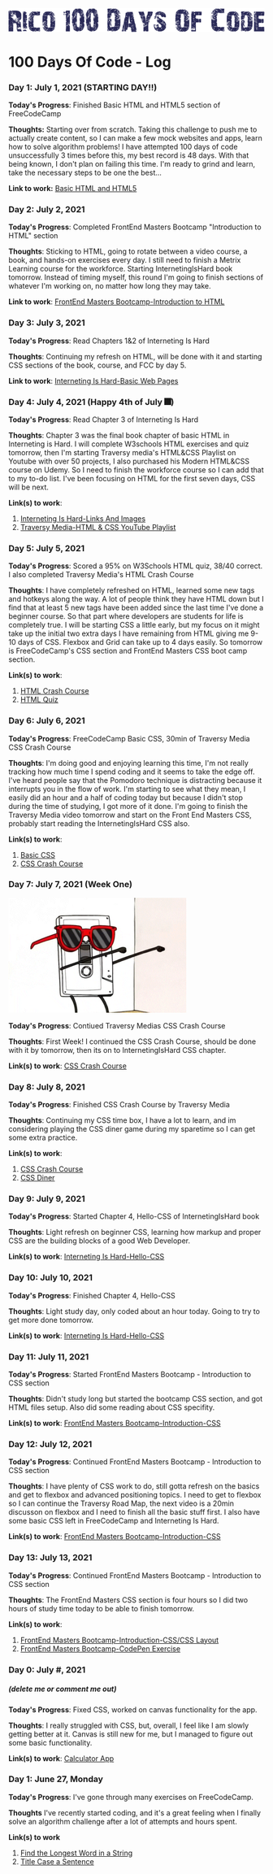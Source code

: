 ![100 Days Of Code](https://github.com/rico042002/100-days-of-code/blob/master/06d52f52365dcd50309d65c6e8a1fbed.png?raw=true)

# 100 Days Of Code - Log

### Day 1: July 1, 2021 (STARTING DAY!!)

**Today's Progress**: Finished Basic HTML and HTML5 section of FreeCodeCamp

**Thoughts:** Starting over from scratch. Taking this challenge to push me to actually create content, so I can make a few mock websites and apps, learn how to solve algorithm problems! I have attempted 100 days of code unsuccessfully 3 times before this, my best record is 48 days. With that being known, I don't plan on failing this time. I'm ready to grind and learn, take the necessary steps to be one the best...

**Link to work:** [Basic HTML and HTML5](https://www.freecodecamp.org/learn/responsive-web-design/#basic-html-and-html5)

### Day 2: July 2, 2021 

**Today's Progress**: Completed FrontEnd Masters Bootcamp "Introduction to HTML" section

**Thoughts**: Sticking to HTML, going to rotate between a video course, a book, and hands-on exercises every day. I still need to finish a Metrix Learning course for the workforce. Starting InternetingIsHard book tomorrow. Instead of timing myself, this round I'm going to finish sections of whatever I'm working on, no matter how long they may take.

**Link to work**: [FrontEnd Masters Bootcamp-Introduction to HTML](https://frontendmasters.com/bootcamp/introduction-html/)

### Day 3: July 3, 2021

**Today's Progress**: Read Chapters 1&2 of Interneting Is Hard

**Thoughts**: Continuing my refresh on HTML, will be done with it and starting CSS sections of the book, course, and FCC by day 5.

**Link to work**: [Interneting Is Hard-Basic Web Pages](https://www.internetingishard.com/html-and-css/basic-web-pages/)

### Day 4: July 4, 2021 (Happy 4th of July 🎆)

**Today's Progress**: Read Chapter 3 of Interneting Is Hard

**Thoughts**: Chapter 3 was the final book chapter of basic HTML in Interneting is Hard. I will complete W3schools HTML exercises and quiz tomorrow, then I'm starting Traversy media's HTML&CSS Playlist on Youtube with over 50 projects, I also purchased his Modern HTML&CSS course on Udemy. So I need to finish the workforce course so I can add that to my to-do list. I've been focusing on HTML for the first seven days, CSS will be next. 

**Link(s) to work**: 
1. [Interneting Is Hard-Links And Images](https://www.internetingishard.com/html-and-css/links-and-images/)
2. [Traversy Media-HTML & CSS YouTube Playlist](https://www.youtube.com/playlist?list=PLillGF-RfqbZTASqIqdvm1R5mLrQq79CU)

### Day 5: July 5, 2021

**Today's Progress**: Scored a 95% on W3Schools HTML quiz, 38/40 correct. I also completed Traversy Media's HTML Crash Course

**Thoughts**: I have completely refreshed on HTML, learned some new tags and hotkeys along the way. A lot of people think they have HTML down but I find that at least 5 new tags have been added since the last time I've done a beginner course. So that part where developers are students for life is completely true. I will be starting CSS a little early, but my focus on it might take up the initial two extra days I have remaining from HTML giving me 9-10 days of CSS. Flexbox and Grid can take up to 4 days easily. So tomorrow is FreeCodeCamp's CSS section and FrontEnd Masters CSS boot camp section. 

**Link(s) to work**: 
1. [HTML Crash Course](https://youtu.be/UB1O30fR-EE)
2. [HTML Quiz](https://www.w3schools.com/quiztest/quiztest.asp?qtest=HTML)

### Day 6: July 6, 2021 

**Today's Progress**: FreeCodeCamp Basic CSS, 30min of Traversy Media CSS Crash Course

**Thoughts**: I'm doing good and enjoying learning this time, I'm not really tracking how much time I spend coding and it seems to take the edge off. I've heard people say that the Pomodoro technique is distracting because it interrupts you in the flow of work. I'm starting to see what they mean, I easily did an hour and a half of coding today but because I didn't stop during the time of studying, I got more of it done. I'm going to finish the Traversy Media video tomorrow and start on the Front End Masters CSS, probably start reading the InternetingIsHard CSS also. 

**Link(s) to work**: 
1. [Basic CSS](https://www.freecodecamp.org/learn/responsive-web-design/#basic-css)
2. [CSS Crash Course](https://youtu.be/yfoY53QXEnI)

### Day 7: July 7, 2021 (Week One) 
![100 Days Of Code](https://github.com/rico042002/100-days-of-code/blob/master/giphy.gif?raw=true)
 
**Today's Progress**: Contiued Traversy Medias CSS Crash Course

**Thoughts**: First Week! I continued the CSS Crash Course, should be done with it by tomorrow, then its on to InternetingIsHard CSS chapter.

**Link(s) to work**: [CSS Crash Course](https://youtu.be/yfoY53QXEnI)

### Day 8: July 8, 2021

**Today's Progress**: Finished CSS Crash Course by Traversy Media

**Thoughts**: Continuing my CSS time box, I have a lot to learn, and im considering playing the CSS diner game during my sparetime so I can get some extra practice.

**Link(s) to work**: 
1. [CSS Crash Course](https://youtu.be/yfoY53QXEnI)
2. [CSS Diner](https://flukeout.github.io/)

### Day 9: July 9, 2021 

**Today's Progress**: Started Chapter 4, Hello-CSS of InternetingIsHard book

**Thoughts**: Light refresh on beginner CSS, learning how markup and proper CSS are the building blocks of a good Web Developer.

**Link(s) to work**: [Interneting Is Hard-Hello-CSS](https://www.internetingishard.com/html-and-css/hello-css/)

### Day 10: July 10, 2021 

**Today's Progress**: Finished Chapter 4, Hello-CSS

**Thoughts**: Light study day, only coded about an hour today. Going to try to get more done tomorrow.

**Link(s) to work**: [Interneting Is Hard-Hello-CSS](https://www.internetingishard.com/html-and-css/hello-css/)

### Day 11: July 11, 2021 

**Today's Progress**: Started FrontEnd Masters Bootcamp - Introduction to CSS section 

**Thoughts**: Didn't study long but started the bootcamp CSS section, and got HTML files setup. Also did some reading about CSS specifity.

**Link(s) to work**: [FrontEnd Masters Bootcamp-Introduction-CSS](https://frontendmasters.com/bootcamp/introduction-css)

### Day 12: July 12, 2021 

**Today's Progress**: Continued FrontEnd Masters Bootcamp - Introduction to CSS section 

**Thoughts**: I have plenty of CSS work to do, still gotta refresh on the basics and get to flexbox and advanced positioning topics. I need to get to flexbox so I can continue the Traversy Road Map, the next video is a 20min discusson on flexbox and I need to finish all the basic stuff first. I also have some basic CSS left in FreeCodeCamp and Interneting Is Hard. 

**Link(s) to work**: [FrontEnd Masters Bootcamp-Introduction-CSS](https://frontendmasters.com/bootcamp/introduction-css)

### Day 13: July 13, 2021 

**Today's Progress**: Continued FrontEnd Masters Bootcamp - Introduction to CSS section 

**Thoughts**: The FrontEnd Masters CSS section is four hours so I did two hours of study time today to be able to finish tomorrow.

**Link(s) to work**:
1. [FrontEnd Masters Bootcamp-Introduction-CSS/CSS Layout](https://frontendmasters.com/bootcamp/introduction-css/vertical-navigation-bar-styling/)
2. [FrontEnd Masters Bootcamp-CodePen Exercise](https://codepen.io/rico042002/full/XWRpgeb)


### Day 0: July #, 2021 
##### (delete me or comment me out)

**Today's Progress**: Fixed CSS, worked on canvas functionality for the app.

**Thoughts**: I really struggled with CSS, but, overall, I feel like I am slowly getting better at it. Canvas is still new for me, but I managed to figure out some basic functionality.

**Link(s) to work**: [Calculator App](http://www.example.com)

### Day 1: June 27, Monday

**Today's Progress**: I've gone through many exercises on FreeCodeCamp.

**Thoughts** I've recently started coding, and it's a great feeling when I finally solve an algorithm challenge after a lot of attempts and hours spent.

**Link(s) to work**
1. [Find the Longest Word in a String](https://www.freecodecamp.com/challenges/find-the-longest-word-in-a-string)
2. [Title Case a Sentence](https://www.freecodecamp.com/challenges/title-case-a-sentence)
